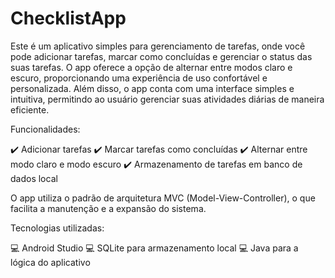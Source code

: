 # ChecklistApp

Este é um aplicativo simples para gerenciamento de tarefas, onde você pode adicionar tarefas, marcar como concluídas e gerenciar o status das suas tarefas. O app oferece a opção de alternar entre modos claro e escuro, proporcionando uma experiência de uso confortável e personalizada. Além disso, o app conta com uma interface simples e intuitiva, permitindo ao usuário gerenciar suas atividades diárias de maneira eficiente.

Funcionalidades:

  ✔️ Adicionar tarefas
  ✔️  Marcar tarefas como concluídas
  ✔️  Alternar entre modo claro e modo escuro
  ✔️  Armazenamento de tarefas em banco de dados local

O app utiliza o padrão de arquitetura MVC (Model-View-Controller), o que facilita a manutenção e a expansão do sistema.

Tecnologias utilizadas:

  💻 Android Studio
  💻 SQLite para armazenamento local
  💻 Java para a lógica do aplicativo 
